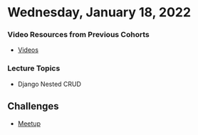 Wednesday, January 18, 2022
====================
### Video Resources from Previous Cohorts
- [Videos](https://www.youtube.com/channel/UCASZ7zW_Egu0T4KG3YEdGfw/playlists)

### Lecture Topics
- Django Nested CRUD


## Challenges
- [Meetup](https://github.com/deltaplatoonew/django-meetup)
